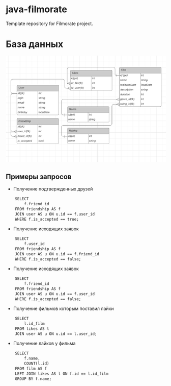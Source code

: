 # java-filmorate

Template repository for Filmorate project.

# База данных 
![Базза данных для проекта](img.png)

## Примеры запросов

- Получение подтвержденных друзей
```roomsql
    SELECT 
        f.friend_id
    FROM friendship AS f
    JOIN user AS u ON u.id == f.user_id
    WHERE f.is_accepted == true;
```

- Получение исходящих заявок
```roomsql
    SELECT 
        f.user_id
    FROM friendship AS f
    JOIN user AS u ON u.id == f.friend_id
    WHERE f.is_accepted == false;
```

- Получение исходящих заявок
```roomsql
    SELECT 
        f.friend_id
    FROM friendship AS f
    JOIN user AS u ON u.id == f.user_id
    WHERE f.is_accepted == false;
```

- Получение фильмов которым поставил лайки
```roomsql
    SELECT 
        l.id_film
    FROM likes AS l
    JOIN user AS u ON u.id == l.user_id;
```

- Получение лайков у фильма
```roomsql
    SELECT 
        f.name,
        COUNT(l.id)
    FROM film AS f
    LEFT JOIN likes AS l ON f.id == l.id_film
    GROUP BY f.name;
```